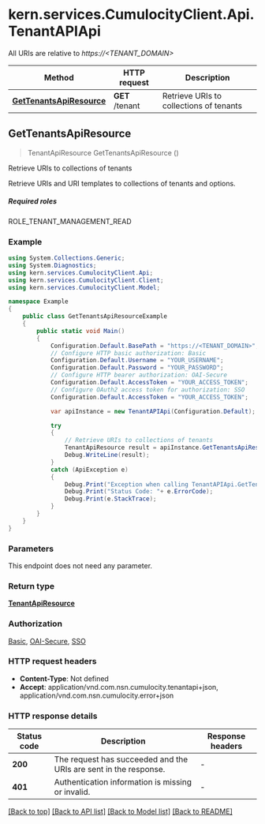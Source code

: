 # kern.services.CumulocityClient.Api.TenantAPIApi

All URIs are relative to *https://<TENANT_DOMAIN>*

Method | HTTP request | Description
------------- | ------------- | -------------
[**GetTenantsApiResource**](TenantAPIApi.md#gettenantsapiresource) | **GET** /tenant | Retrieve URIs to collections of tenants



## GetTenantsApiResource

> TenantApiResource GetTenantsApiResource ()

Retrieve URIs to collections of tenants

Retrieve URIs and URI templates to collections of tenants and options.  <section><h5>Required roles</h5> ROLE_TENANT_MANAGEMENT_READ </section> 

### Example

```csharp
using System.Collections.Generic;
using System.Diagnostics;
using kern.services.CumulocityClient.Api;
using kern.services.CumulocityClient.Client;
using kern.services.CumulocityClient.Model;

namespace Example
{
    public class GetTenantsApiResourceExample
    {
        public static void Main()
        {
            Configuration.Default.BasePath = "https://<TENANT_DOMAIN>";
            // Configure HTTP basic authorization: Basic
            Configuration.Default.Username = "YOUR_USERNAME";
            Configuration.Default.Password = "YOUR_PASSWORD";
            // Configure HTTP bearer authorization: OAI-Secure
            Configuration.Default.AccessToken = "YOUR_ACCESS_TOKEN";
            // Configure OAuth2 access token for authorization: SSO
            Configuration.Default.AccessToken = "YOUR_ACCESS_TOKEN";

            var apiInstance = new TenantAPIApi(Configuration.Default);

            try
            {
                // Retrieve URIs to collections of tenants
                TenantApiResource result = apiInstance.GetTenantsApiResource();
                Debug.WriteLine(result);
            }
            catch (ApiException e)
            {
                Debug.Print("Exception when calling TenantAPIApi.GetTenantsApiResource: " + e.Message );
                Debug.Print("Status Code: "+ e.ErrorCode);
                Debug.Print(e.StackTrace);
            }
        }
    }
}
```

### Parameters

This endpoint does not need any parameter.

### Return type

[**TenantApiResource**](TenantApiResource.md)

### Authorization

[Basic](../README.md#Basic), [OAI-Secure](../README.md#OAI-Secure), [SSO](../README.md#SSO)

### HTTP request headers

- **Content-Type**: Not defined
- **Accept**: application/vnd.com.nsn.cumulocity.tenantapi+json, application/vnd.com.nsn.cumulocity.error+json


### HTTP response details
| Status code | Description | Response headers |
|-------------|-------------|------------------|
| **200** | The request has succeeded and the URIs are sent in the response. |  -  |
| **401** | Authentication information is missing or invalid. |  -  |

[[Back to top]](#)
[[Back to API list]](../README.md#documentation-for-api-endpoints)
[[Back to Model list]](../README.md#documentation-for-models)
[[Back to README]](../README.md)

